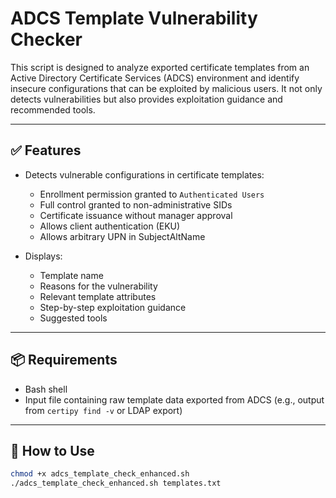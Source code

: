 # ADCS Template Vulnerability Checker

This script is designed to analyze exported certificate templates from an Active Directory Certificate Services (ADCS) environment and identify insecure configurations that can be exploited by malicious users. It not only detects vulnerabilities but also provides exploitation guidance and recommended tools.

---


## ✅ Features

- Detects vulnerable configurations in certificate templates:
  - Enrollment permission granted to `Authenticated Users`
  - Full control granted to non-administrative SIDs
  - Certificate issuance without manager approval
  - Allows client authentication (EKU)
  - Allows arbitrary UPN in SubjectAltName

- Displays:
  - Template name
  - Reasons for the vulnerability
  - Relevant template attributes
  - Step-by-step exploitation guidance
  - Suggested tools

---

## 📦 Requirements

- Bash shell
- Input file containing raw template data exported from ADCS (e.g., output from `certipy find -v` or LDAP export)

---

## 🚀 How to Use

```bash
chmod +x adcs_template_check_enhanced.sh
./adcs_template_check_enhanced.sh templates.txt
